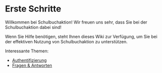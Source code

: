 # Erste Schritte

Willkommen bei Schulbuchaktion! Wir freuen uns sehr, dass Sie bei der Schulbuchaktion dabei sind!

Wenn Sie Hilfe benötigen, steht Ihnen dieses Wiki zur Verfügung, um Sie bei der effektiven Nutzung von Schulbuchaktion
zu unterstützen.

Interessante Themen:
- [Authentifizierung](./auth)
- [Fragen & Antworten](./q&a.md)

<style>
.dark {
  --vp-c-gutter: #28282d;
}
</style>